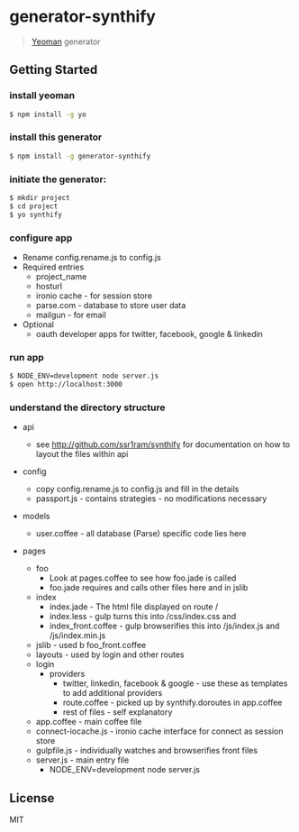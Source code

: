 # generator-synthify

> [Yeoman](http://yeoman.io) generator


## Getting Started

### install yeoman

```bash
$ npm install -g yo
```

### install this generator


```bash
$ npm install -g generator-synthify
```

### initiate the generator:

```bash
$ mkdir project
$ cd project
$ yo synthify
```

### configure app

* Rename config.rename.js to config.js
* Required entries
  * project_name
  * hosturl
  * ironio cache - for session store
  * parse.com - database to store user data
  * mailgun - for email
* Optional
  * oauth developer apps for twitter, facebook, google & linkedin

### run app

```bash
$ NODE_ENV=development node server.js
$ open http://localhost:3000
```

### understand the directory structure

* api
  * see http://github.com/ssr1ram/synthify for documentation on how to
    layout the files within api
* config
  * copy config.rename.js to config.js and fill in the details
  * passport.js - contains strategies - no modifications necessary

* models
  * user.coffee - all database (Parse) specific code lies here
* pages
  * foo
    * Look at pages.coffee to see how foo.jade is called
    * foo.jade requires and calls other files here and in jslib
  * index
    * index.jade - The html file displayed on route /
    * index.less - gulp turns this into /css/index.css and
    * index_front.coffee - gulp browserifies this into /js/index.js and
      /js/index.min.js
  * jslib - used b foo_front.coffee
  * layouts - used by login and other routes
  * login
    * providers
      * twitter, linkedin, facebook & google - use these as templates to
        add additional providers
      * route.coffee - picked up by synthify.doroutes in app.coffee
      * rest of files - self explanatory
  * app.coffee - main coffee file
  * connect-iocache.js - ironio cache interface for connect as session
    store
  * gulpfile.js - individually watches and browserifies <foo>front files
  * server.js - main entry file
    * NODE_ENV=development node server.js



## License

MIT
